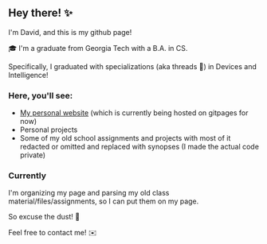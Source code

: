 ## Hey there! ✨
I'm David, and this is my github page!

🎓 I'm a graduate from Georgia Tech with a B.A. in CS.

Specifically, I graduated with specializations (aka threads 🧵) in Devices and Intelligence!

### Here, you'll see:
- [My personal website](https://d-lee-te.github.io/) (which is currently being hosted on gitpages for now)
- Personal projects
- Some of my old school assignments and projects with most of it redacted or omitted and replaced with synopses (I made the actual code private)

### Currently
I'm organizing my page and parsing my old class material/files/assignments, so I can put them on my page.

So excuse the dust! 🧹

Feel free to contact me! ✉️
